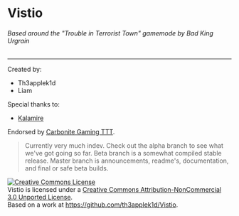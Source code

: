Vistio
======
<h6>Based around the "Trouble in Terrorist Town" gamemode by Bad King Urgrain</h6>
<hr>

Created by:
* Th3applek1d
* Liam

Special thanks to:
* [Kalamire]

Endorsed by [Carbonite Gaming TTT].


>Currently very much indev. Check out the alpha branch to see what we've got going so far.
Beta branch is a somewhat compiled stable release.
Master branch is announcements, readme's, documentation, and final or safe beta builds.

<a rel="license" href="http://creativecommons.org/licenses/by-nc/3.0/deed.en_US"><img alt="Creative Commons License" style="border-width:0" src="http://i.creativecommons.org/l/by-nc/3.0/88x31.png" /></a><br /><span xmlns:dct="http://purl.org/dc/terms/" property="dct:title">Vistio</span> is licensed under a <a rel="license" href="http://creativecommons.org/licenses/by-nc/3.0/deed.en_US">Creative Commons Attribution-NonCommercial 3.0 Unported License</a>.<br />Based on a work at <a xmlns:dct="http://purl.org/dc/terms/" href="https://github.com/th3applek1d/Vistio" rel="dct:source">https://github.com/th3applek1d/Vistio</a>.

[Carbonite Gaming TTT]: http://forum.carbonitegaming.site.nfoservers.com/
[Kalamire]: http://steamcommunity.com/id/kalamire/
